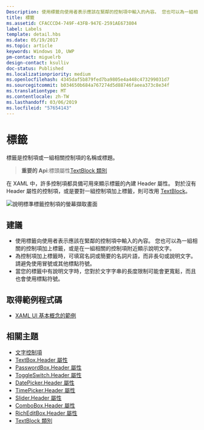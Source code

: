 ```yaml
---
Description: 使用標籤向使用者表示應該在緊鄰的控制項中輸入的內容。 您也可以為一組相關的控制項加上標籤，或是在一組相關的控制項附近顯示說明文字。
title: 標籤
ms.assetid: CFACCCD4-749F-43FB-947E-2591AE673804
label: Labels
template: detail.hbs
ms.date: 05/19/2017
ms.topic: article
keywords: Windows 10, UWP
pm-contact: miguelrb
design-contact: ksulliv
doc-status: Published
ms.localizationpriority: medium
ms.openlocfilehash: 4345daf5b879fed7ba9805e4a448c473299031d7
ms.sourcegitcommit: b034650b684a767274d5d88746faeea373c8e34f
ms.translationtype: MT
ms.contentlocale: zh-TW
ms.lasthandoff: 03/06/2019
ms.locfileid: "57654143"
---
```

# <a name="labels"></a>標籤

 

標籤是控制項或一組相關控制項的名稱或標題。

> **重要的 Api**:標頭屬性[TextBlock 類別](https://msdn.microsoft.com/library/windows/apps/br209652)

在 XAML 中，許多控制項都具備可用來顯示標籤的內建 Header 屬性。 對於沒有 Header 屬性的控制項，或是要對一組控制項加上標籤，則可改用 [TextBlock](https://msdn.microsoft.com/library/windows/apps/br209652)。

![說明標準標籤控制項的螢幕擷取畫面](images/label-standard.png)

## <a name="recommendations"></a>建議


-   使用標籤向使用者表示應該在緊鄰的控制項中輸入的內容。 您也可以為一組相關的控制項加上標籤，或是在一組相關的控制項附近顯示說明文字。
-   為控制項加上標籤時，可填寫名詞或簡要的名詞片語，而非長句或說明文字。 請避免使用冒號或其他標點符號。
-   當您的標籤中有說明文字時，您對於文字字串的長度限制可能會更寬鬆，而且也會使用標點符號。


## <a name="get-the-sample-code"></a>取得範例程式碼
* [XAML UI 基本概念的範例](https://github.com/Microsoft/Windows-universal-samples/blob/master/Samples/XamlUIBasics)

## <a name="related-topics"></a>相關主題
* [文字控制項](text-controls.md)
* [TextBox.Header 屬性](https://msdn.microsoft.com/library/windows/apps/dn252861)
* [PasswordBox.Header 屬性](https://msdn.microsoft.com/library/windows/apps/dn299051)
* [ToggleSwitch.Header 屬性](https://msdn.microsoft.com/library/windows/apps/br209713)
* [DatePicker.Header 屬性](https://msdn.microsoft.com/library/windows/apps/dn279460)
* [TimePicker.Header 屬性](https://msdn.microsoft.com/library/windows/apps/dn299286)
* [Slider.Header 屬性](https://msdn.microsoft.com/library/windows/apps/dn252829)
* [ComboBox.Header 屬性](https://msdn.microsoft.com/library/windows/apps/dn279416)
* [RichEditBox.Header 屬性](https://msdn.microsoft.com/library/windows/apps/dn252726)
* [TextBlock 類別](https://msdn.microsoft.com/library/windows/apps/br209652)

 

 




